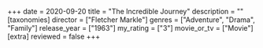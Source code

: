 +++
date = 2020-09-20
title = "The Incredible Journey"
description = ""
[taxonomies]
director = ["Fletcher Markle"] 
genres = ["Adventure", "Drama", "Family"]
release_year = ["1963"]
my_rating = ["3"]
movie_or_tv = ["Movie"]
[extra]
reviewed = false
+++

